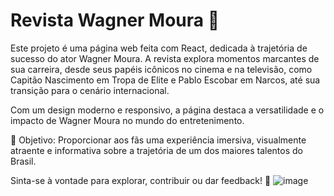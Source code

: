 # Revista Wagner Moura 🌟
Este projeto é uma página web feita com React, dedicada à trajetória de sucesso do ator Wagner Moura. A revista explora momentos marcantes de sua carreira, desde seus papéis icônicos no cinema e na televisão, como Capitão Nascimento em Tropa de Elite e Pablo Escobar em Narcos, até sua transição para o cenário internacional. 

Com um design moderno e responsivo, a página destaca a versatilidade e o impacto de Wagner Moura no mundo do entretenimento.

🎯 Objetivo: Proporcionar aos fãs uma experiência imersiva, visualmente atraente e informativa sobre a trajetória de um dos maiores talentos do Brasil.

Sinta-se à vontade para explorar, contribuir ou dar feedback! 🚀
![image](https://github.com/user-attachments/assets/058f5d09-e572-4a51-a493-44509f10b556)

